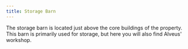 ```yaml
---
title: Storage Barn
---
```


The storage barn is located just above the core buildings of the property.
This barn is primarily used for storage, but here you will also find Alveus' workshop.
